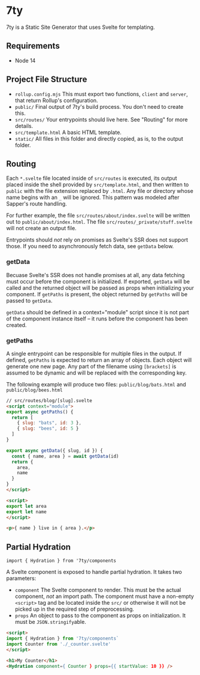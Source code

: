 # 7ty

7ty is a Static Site Generator that uses Svelte for templating.

## Requirements

* Node 14

## Project File Structure

* `rollup.config.mjs` This must export two functions, `client` and `server`, that return Rollup's configuration.
* `public/` Final output of 7ty's build process.  You don't need to create this.
* `src/routes/` Your entrypoints should live here.  See "Routing" for more details.
* `src/template.html` A basic HTML template.
* `static/` All files in this folder and directly copied, as is, to the output folder.

## Routing

Each `*.svelte` file located inside of `src/routes` is executed, its output placed inside the shell provided by `src/template.html`, and then written to `public` with the file extension replaced by `.html`.  Any file or directory whose name begins with an `_` will be ignored.  This pattern was modeled after Sapper's route handling.

For further example, the file `src/routes/about/index.svelte` will be written out to `public/about/index.html`.  The file `src/routes/_private/stuff.svelte` will not create an output file.

Entrypoints should *not* rely on promises as Svelte's SSR does not support those.  If you need to asynchronously fetch data, see `getData` below. 

### getData

Becuase Svelte's SSR does not handle promises at all, any data fetching must occur before the component is initialized.  If exported, `getData` will be called and the returned object will be passed as props when initializing your component.  If `getPaths` is present, the object returned by `getPaths` will be passed to `getData`.

`getData` should be defined in a context="module" script since it is not part of the component instance itself – it runs before the component has been created.

### getPaths

A single entrypoint can be responsible for multiple files in the output.  If defined, `getPaths` is expected to return an array of objects.  Each object will generate one new page.  Any part of the filename using `[brackets]` is assumed to be dynamic and will be replaced with the corresponding key.

The following example will produce two files: `public/blog/bats.html` and `public/blog/bees.html`

```html
// src/routes/blog/[slug].svelte
<script context="module">
export async getPaths() {
  return [
    { slug: "bats", id: 3 },
    { slug: "bees", id: 5 }
  ]
}

export async getData({ slug, id }) {
  const { name, area } = await getData(id)
  return {
    area,
    name
  }
}
</script>

<script>
export let area
export let name
</script>

<p>{ name } live in { area }.</p>
```

## Partial Hydration

`import { Hydration } from '7ty/components`

A Svelte component is exposed to handle partial hydration.  It takes two parameters:

* `component` The Svelte component to render.  This must be the actual component, *not* an import path.  The component must have a non-empty `<script>` tag and be located inside the `src/` or otherwise it will not be picked up in the required step of preprocessing.
* `props` An object to pass to the component as props on initialization.  It must be `JSON.stringify`able.


```html
<script>
import { Hydration } from '7ty/components`
import Counter from './_counter.svelte'
</script>

<h1>My Counter</h1>
<Hydration component={ Counter } props={{ startValue: 10 }} />
```
